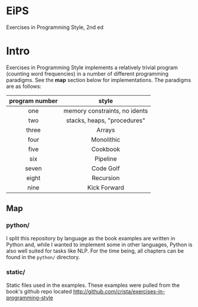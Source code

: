 # EiPS
Exercises in Programming Style, 2nd ed

# Intro
Exercises in Programming Style implements a relatively trivial program (counting word frequencies) in a number of different programming paradigms. See the **map** section below for implementations. The paradigms are as follows:

|program number|style|
|:--------:|:-----------------------------:|
| one      | memory constraints, no idents |
| two      | stacks, heaps, "procedures"   |
| three    | Arrays                        |
| four     | Monolithic                    |
| five     | Cookbook                      |
| six      | Pipeline                      |
| seven    | Code Golf                     |
| eight    | Recursion                     |
| nine     | Kick Forward                  |

## Map
### python/
I split this repository by language as the book examples are written in Python and, while I wanted to implement some in other languages, Python is also well suited for tasks like NLP.
For the time being, all chapters can be found in the `python/` directory.

### static/
Static files used in the examples. These examples were pulled from the book's github repo located http://github.com/crista/exercises-in-programming-style
